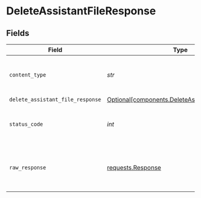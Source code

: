 # DeleteAssistantFileResponse


## Fields

| Field                                                                                                      | Type                                                                                                       | Required                                                                                                   | Description                                                                                                |
| ---------------------------------------------------------------------------------------------------------- | ---------------------------------------------------------------------------------------------------------- | ---------------------------------------------------------------------------------------------------------- | ---------------------------------------------------------------------------------------------------------- |
| `content_type`                                                                                             | *str*                                                                                                      | :heavy_check_mark:                                                                                         | HTTP response content type for this operation                                                              |
| `delete_assistant_file_response`                                                                           | [Optional[components.DeleteAssistantFileResponse]](../../models/components/deleteassistantfileresponse.md) | :heavy_minus_sign:                                                                                         | OK                                                                                                         |
| `status_code`                                                                                              | *int*                                                                                                      | :heavy_check_mark:                                                                                         | HTTP response status code for this operation                                                               |
| `raw_response`                                                                                             | [requests.Response](https://requests.readthedocs.io/en/latest/api/#requests.Response)                      | :heavy_minus_sign:                                                                                         | Raw HTTP response; suitable for custom response parsing                                                    |